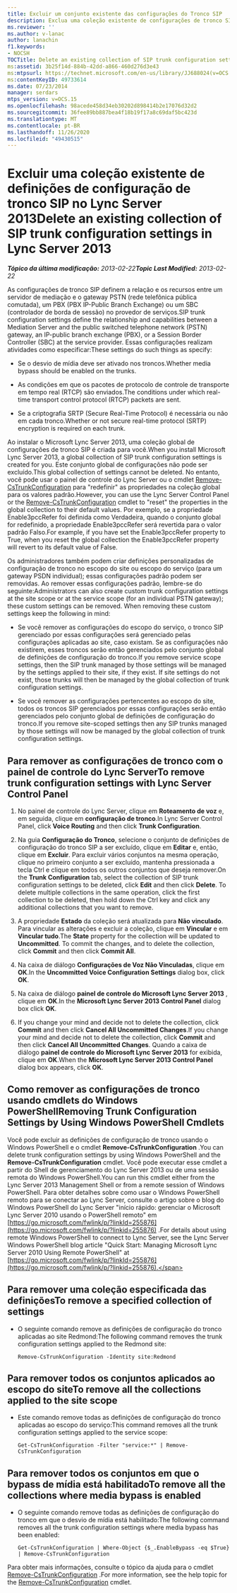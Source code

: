 ```yaml
---
title: Excluir um conjunto existente das configurações do Tronco SIP
description: Exclua uma coleção existente de configurações de tronco SIP.
ms.reviewer: ''
ms.author: v-lanac
author: lanachin
f1.keywords:
- NOCSH
TOCTitle: Delete an existing collection of SIP trunk configuration settings
ms:assetid: 3b25f14d-884b-42dd-a866-460d276d3e43
ms:mtpsurl: https://technet.microsoft.com/en-us/library/JJ688024(v=OCS.15)
ms:contentKeyID: 49733614
ms.date: 07/23/2014
manager: serdars
mtps_version: v=OCS.15
ms.openlocfilehash: 98acede458d34eb30202d898414b2e17076d32d2
ms.sourcegitcommit: 36fee89bb887bea4f18b19f17a8c69daf5bc423d
ms.translationtype: MT
ms.contentlocale: pt-BR
ms.lasthandoff: 11/26/2020
ms.locfileid: "49430515"
---
```

# <a name="delete-an-existing-collection-of-sip-trunk-configuration-settings-in-lync-server-2013"></a><span data-ttu-id="e108a-103">Excluir uma coleção existente de definições de configuração de tronco SIP no Lync Server 2013</span><span class="sxs-lookup"><span data-stu-id="e108a-103">Delete an existing collection of SIP trunk configuration settings in Lync Server 2013</span></span>

<div data-xmlns="http://www.w3.org/1999/xhtml">

<div class="topic" data-xmlns="http://www.w3.org/1999/xhtml" data-msxsl="urn:schemas-microsoft-com:xslt" data-cs="https://msdn.microsoft.com/">

<div data-asp="https://msdn2.microsoft.com/asp">



</div>

<div id="mainSection">

<div id="mainBody"><span data-ttu-id="e108a-104">

<span> </span></span><span class="sxs-lookup"><span data-stu-id="e108a-104">

<span> </span></span></span>

<span data-ttu-id="e108a-105">_**Tópico da última modificação:** 2013-02-22_</span><span class="sxs-lookup"><span data-stu-id="e108a-105">_**Topic Last Modified:** 2013-02-22_</span></span>

<span data-ttu-id="e108a-106">As configurações de tronco SIP definem a relação e os recursos entre um servidor de mediação e o gateway PSTN (rede telefônica pública comutada), um PBX (PBX IP-Public Branch Exchange) ou um SBC (controlador de borda de sessão) no provedor de serviços.</span><span class="sxs-lookup"><span data-stu-id="e108a-106">SIP trunk configuration settings define the relationship and capabilities between a Mediation Server and the public switched telephone network (PSTN) gateway, an IP-public branch exchange (PBX), or a Session Border Controller (SBC) at the service provider.</span></span> <span data-ttu-id="e108a-107">Essas configurações realizam atividades como especificar:</span><span class="sxs-lookup"><span data-stu-id="e108a-107">These settings do such things as specify:</span></span>

  - <span data-ttu-id="e108a-108">Se o desvio de mídia deve ser ativado nos troncos.</span><span class="sxs-lookup"><span data-stu-id="e108a-108">Whether media bypass should be enabled on the trunks.</span></span>

  - <span data-ttu-id="e108a-109">As condições em que os pacotes de protocolo de controle de transporte em tempo real (RTCP) são enviados.</span><span class="sxs-lookup"><span data-stu-id="e108a-109">The conditions under which real-time transport control protocol (RTCP) packets are sent.</span></span>

  - <span data-ttu-id="e108a-110">Se a criptografia SRTP (Secure Real-Time Protocol) é necessária ou não em cada tronco.</span><span class="sxs-lookup"><span data-stu-id="e108a-110">Whether or not secure real-time protocol (SRTP) encryption is required on each trunk.</span></span>

<span data-ttu-id="e108a-111">Ao instalar o Microsoft Lync Server 2013, uma coleção global de configurações de tronco SIP é criada para você.</span><span class="sxs-lookup"><span data-stu-id="e108a-111">When you install Microsoft Lync Server 2013, a global collection of SIP trunk configuration settings is created for you.</span></span> <span data-ttu-id="e108a-112">Este conjunto global de configurações não pode ser excluído.</span><span class="sxs-lookup"><span data-stu-id="e108a-112">This global collection of settings cannot be deleted.</span></span> <span data-ttu-id="e108a-113">No entanto, você pode usar o painel de controle do Lync Server ou o cmdlet [Remove-CsTrunkConfiguration](https://technet.microsoft.com/library/Gg425943(v=OCS.15)) para "redefinir" as propriedades na coleção global para os valores padrão.</span><span class="sxs-lookup"><span data-stu-id="e108a-113">However, you can use the Lync Server Control Panel or the [Remove-CsTrunkConfiguration](https://technet.microsoft.com/library/Gg425943(v=OCS.15)) cmdlet to "reset" the properties in the global collection to their default values.</span></span> <span data-ttu-id="e108a-114">Por exemplo, se a propriedade Enable3pccRefer foi definida como Verdadeira, quando o conjunto global for redefinido, a propriedade Enable3pccRefer será revertida para o valor padrão Falso.</span><span class="sxs-lookup"><span data-stu-id="e108a-114">For example, if you have set the Enable3pccRefer property to True, when you reset the global collection the Enable3pccRefer property will revert to its default value of False.</span></span>

<span data-ttu-id="e108a-p103">Os administradores também podem criar definições personalizadas de configuração de tronco no escopo do site ou escopo do serviço (para um gateway PSDN individual); essas configurações padrão podem ser removidas. Ao remover essas configurações padrão, lembre-se do seguinte:</span><span class="sxs-lookup"><span data-stu-id="e108a-p103">Administrators can also create custom trunk configuration settings at the site scope or at the service scope (for an individual PSTN gateway); these custom settings can be removed. When removing these custom settings keep the following in mind:</span></span>

  - <span data-ttu-id="e108a-p104">Se você remover as configurações do escopo do serviço, o tronco SIP gerenciado por essas configurações será gerenciado pelas configurações aplicadas ao site, caso existam. Se as configurações não existirem, esses troncos serão então gerenciados pelo conjunto global de definições de configuração do tronco.</span><span class="sxs-lookup"><span data-stu-id="e108a-p104">If you remove service scope settings, then the SIP trunk managed by those settings will be managed by the settings applied to their site, if they exist. If site settings do not exist, those trunks will then be managed by the global collection of trunk configuration settings.</span></span>

  - <span data-ttu-id="e108a-119">Se você remover as configurações pertencentes ao escopo do site, todos os troncos SIP gerenciados por essas configurações serão então gerenciados pelo conjunto global de definições de configuração do tronco.</span><span class="sxs-lookup"><span data-stu-id="e108a-119">If you remove site-scoped settings then any SIP trunks managed by those settings will now be managed by the global collection of trunk configuration settings.</span></span>

<div>

## <a name="to-remove-trunk-configuration-settings-with-lync-server-control-panel"></a><span data-ttu-id="e108a-120">Para remover as configurações de tronco com o painel de controle do Lync Server</span><span class="sxs-lookup"><span data-stu-id="e108a-120">To remove trunk configuration settings with Lync Server Control Panel</span></span>

1.  <span data-ttu-id="e108a-121">No painel de controle do Lync Server, clique em **Roteamento de voz** e, em seguida, clique em **configuração de tronco**.</span><span class="sxs-lookup"><span data-stu-id="e108a-121">In Lync Server Control Panel, click **Voice Routing** and then click **Trunk Configuration**.</span></span>

2.  <span data-ttu-id="e108a-p105">Na guia **Configuração do Tronco**, selecione o conjunto de definições de configuração do tronco SIP a ser excluído, clique em **Editar** e, então, clique em **Excluir**. Para excluir vários conjuntos na mesma operação, clique no primeiro conjunto a ser excluído, mantenha pressionada a tecla Ctrl e clique em todos os outros conjuntos que deseja remover.</span><span class="sxs-lookup"><span data-stu-id="e108a-p105">On the **Trunk Configuration** tab, select the collection of SIP trunk configuration settings to be deleted, click **Edit** and then click **Delete**. To delete multiple collections in the same operation, click the first collection to be deleted, then hold down the Ctrl key and click any additional collections that you want to remove.</span></span>

3.  <span data-ttu-id="e108a-p106">A propriedade **Estado** da coleção será atualizada para **Não vinculado**. Para vincular as alterações e excluir a coleção, clique em **Vincular** e em **Vincular tudo**.</span><span class="sxs-lookup"><span data-stu-id="e108a-p106">The **State** property for the collection will be updated to **Uncommitted**. To commit the changes, and to delete the collection, click **Commit** and then click **Commit All**.</span></span>

4.  <span data-ttu-id="e108a-126">Na caixa de diálogo **Configurações de Voz Não Vinculadas**, clique em **OK**.</span><span class="sxs-lookup"><span data-stu-id="e108a-126">In the **Uncommitted Voice Configuration Settings** dialog box, click **OK**.</span></span>

5.  <span data-ttu-id="e108a-127">Na caixa de diálogo **painel de controle do Microsoft Lync Server 2013** , clique em **OK**.</span><span class="sxs-lookup"><span data-stu-id="e108a-127">In the **Microsoft Lync Server 2013 Control Panel** dialog box click **OK**.</span></span>

6.  <span data-ttu-id="e108a-128">If you change your mind and decide not to delete the collection, click **Commit** and then click **Cancel All Uncommitted Changes**.</span><span class="sxs-lookup"><span data-stu-id="e108a-128">If you change your mind and decide not to delete the collection, click **Commit** and then click **Cancel All Uncommitted Changes**.</span></span> <span data-ttu-id="e108a-129">Quando a caixa de diálogo **painel de controle do Microsoft Lync Server 2013** for exibida, clique em **OK**.</span><span class="sxs-lookup"><span data-stu-id="e108a-129">When the **Microsoft Lync Server 2013 Control Panel** dialog box appears, click **OK**.</span></span>

</div>

<div>

## <a name="removing-trunk-configuration-settings-by-using-windows-powershell-cmdlets"></a><span data-ttu-id="e108a-130">Como remover as configurações de tronco usando cmdlets do Windows PowerShell</span><span class="sxs-lookup"><span data-stu-id="e108a-130">Removing Trunk Configuration Settings by Using Windows PowerShell Cmdlets</span></span>

<span data-ttu-id="e108a-131">Você pode excluir as definições de configuração de tronco usando o Windows PowerShell e o cmdlet **Remove-CsTrunkConfiguration** .</span><span class="sxs-lookup"><span data-stu-id="e108a-131">You can delete trunk configuration settings by using Windows PowerShell and the **Remove-CsTrunkConfiguration** cmdlet.</span></span> <span data-ttu-id="e108a-132">Você pode executar esse cmdlet a partir do Shell de gerenciamento do Lync Server 2013 ou de uma sessão remota do Windows PowerShell.</span><span class="sxs-lookup"><span data-stu-id="e108a-132">You can run this cmdlet either from the Lync Server 2013 Management Shell or from a remote session of Windows PowerShell.</span></span> <span data-ttu-id="e108a-133">Para obter detalhes sobre como usar o Windows PowerShell remoto para se conectar ao Lync Server, consulte o artigo sobre o blog do Windows PowerShell do Lync Server "início rápido: gerenciar o Microsoft Lync Server 2010 usando o PowerShell remoto" em [https://go.microsoft.com/fwlink/p/?linkId=255876](https://go.microsoft.com/fwlink/p/?linkid=255876) .</span><span class="sxs-lookup"><span data-stu-id="e108a-133">For details about using remote Windows PowerShell to connect to Lync Server, see the Lync Server Windows PowerShell blog article "Quick Start: Managing Microsoft Lync Server 2010 Using Remote PowerShell" at [https://go.microsoft.com/fwlink/p/?linkId=255876](https://go.microsoft.com/fwlink/p/?linkid=255876).</span></span>

<div>

## <a name="to-remove-a-specified-collection-of-settings"></a><span data-ttu-id="e108a-134">Para remover uma coleção especificada das definições</span><span class="sxs-lookup"><span data-stu-id="e108a-134">To remove a specified collection of settings</span></span>

  - <span data-ttu-id="e108a-135">O seguinte comando remove as definições de configuração do tronco aplicadas ao site Redmond:</span><span class="sxs-lookup"><span data-stu-id="e108a-135">The following command removes the trunk configuration settings applied to the Redmond site:</span></span>
    
        Remove-CsTrunkConfiguration -Identity site:Redmond

</div>

<div>

## <a name="to-remove-all-the-collections-applied-to-the-site-scope"></a><span data-ttu-id="e108a-136">Para remover todos os conjuntos aplicados ao escopo do site</span><span class="sxs-lookup"><span data-stu-id="e108a-136">To remove all the collections applied to the site scope</span></span>

  - <span data-ttu-id="e108a-137">Este comando remove todas as definições de configuração do tronco aplicadas ao escopo do serviço:</span><span class="sxs-lookup"><span data-stu-id="e108a-137">This command removes all the trunk configuration settings applied to the service scope:</span></span>
    
        Get-CsTrunkConfiguration -Filter "service:*" | Remove-CsTrunkConfiguration

</div>

<div>

## <a name="to-remove-all-the-collections-where-media-bypass-is-enabled"></a><span data-ttu-id="e108a-138">Para remover todos os conjuntos em que o bypass de mídia está habilitado</span><span class="sxs-lookup"><span data-stu-id="e108a-138">To remove all the collections where media bypass is enabled</span></span>

  - <span data-ttu-id="e108a-139">O seguinte comando remove todas as definições de configuração do tronco em que o desvio de mídia está habilitado:</span><span class="sxs-lookup"><span data-stu-id="e108a-139">The following command removes all the trunk configuration settings where media bypass has been enabled:</span></span>
    
        Get-CsTrunkConfiguration | Where-Object {$_.EnableBypass -eq $True} | Remove-CsTrunkConfiguration

</div>

<span data-ttu-id="e108a-140">Para obter mais informações, consulte o tópico da ajuda para o cmdlet [Remove-CsTrunkConfiguration](https://technet.microsoft.com/library/Gg425943(v=OCS.15)) .</span><span class="sxs-lookup"><span data-stu-id="e108a-140">For more information, see the help topic for the [Remove-CsTrunkConfiguration](https://technet.microsoft.com/library/Gg425943(v=OCS.15)) cmdlet.</span></span>

<span data-ttu-id="e108a-141"></div>

</div>

<span> </span>

</div>

</div>

</span><span class="sxs-lookup"><span data-stu-id="e108a-141"></div>

</div>

<span> </span>

</div>

</div>

</span></span></div>

